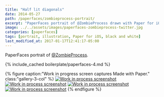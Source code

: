 ```yaml
---
title: "Half lit diagonals"
date: 2014-05-27
path: /paperfaces/zombieprocess-portrait/
excerpt: "PaperFaces portrait of @ZombieProcess drawn with Paper for iOS on an iPad."
image: ../../assets/images/paperfaces-zombieprocess-twitter.jpg
categories: [paperfaces]
tags: [portrait, illustration, Paper for iOS, black and white]
last_modified_at: 2017-01-17T12:41:17-05:00
---
```


PaperFaces portrait of [@ZombieProcess](https://twitter.com/zombieprocess).

{% include_cached boilerplate/paperfaces-4.md %}

{% figure caption:"Work in progress screen captures Made with Paper." class:"gallery-3-col" %}
[![Work in process screenshot](../../assets/images/paperfaces-zombieprocess-process-1-600.jpg)](../../assets/images/paperfaces-zombieprocess-process-1-lg.jpg) [![Work in process screenshot](../../assets/images/paperfaces-zombieprocess-process-2-600.jpg)](../../assets/images/paperfaces-zombieprocess-process-2-lg.jpg) [![Work in process screenshot](../../assets/images/paperfaces-zombieprocess-process-3-600.jpg)](../../assets/images/paperfaces-zombieprocess-process-3-lg.jpg) [![Work in process screenshot](../../assets/images/paperfaces-zombieprocess-process-4-600.jpg)](../../assets/images/paperfaces-zombieprocess-process-4-lg.jpg)
{% endfigure %}
